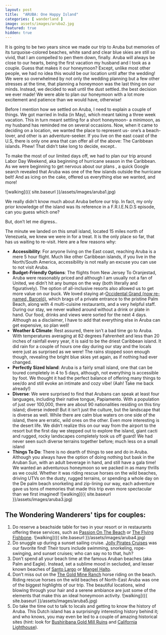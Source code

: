 ```yaml
---
layout: post
title:  "ARUBA: One Happy Island"
categories: [ wanderland ]
image: assets/images/aruba2.jpg
featured: true
hidden: true
---
```


It is going to be two years since we made our trip to Aruba but memories of its turquoise-colored beaches, white sand and clear blue skies are still so vivid, that I am compelled to pen them down, finally. Aruba will always be close to our hearts, being the first vacation my husband and I took as a couple. Guess that makes it our honeymoon? Except, unlike most other people, we had no idea this would be our location until after the wedding! We were so overwhelmed by not only the wedding planning but a few other stresses at the time, that planning a honeymoon was the last thing on our minds. Instead, we decided to wait until the dust settled..the best decision we ever made! We were able to plan our honeymoon with a lot more excitement and patience than we would have, otherwise!

Before I mention how we settled on Aruba, I need to explain a couple of things. We got married in India (in May), which meant taking a three week vacation. This in turn meant settling for a short honeymoon- a minimoon, as my husband has reminded me on several occasions. Now, when it came to deciding on a location, we wanted the place to represent us-  one’s a beach-lover, and other is an adventure-seeker. If you live on the east coast of the U.S, there is only one area that can offer all of the above: The Caribbean islands. Phew! That didn’t take long to decide, except..

To make the most of our limited days off, we had to plan our trip around Labor Day Weekend, aka beginning of hurricane season in the Caribbean. As we were beginning to get nervous about our plans , a quick Google search revealed that Aruba was one of the few islands outside the hurricane belt! And as icing on the cake, offered us everything else we wanted, and more!

![walking]({{ site.baseurl }}/assets/images/aruba1.jpg)

We really didn’t know much about Aruba before our trip. In fact, my only prior knowledge of the island was its reference in a F.R.I.E.N.D.S episode, can you guess which one?

But, don’t let me digress..

The minute we landed on this small island, located 15 miles north of Venezuela, we knew we were in for a treat. It is the only place so far, that has us waiting to re-visit. Here are a few reasons why:

* **Accessibility**: For anyone living on the East coast, reaching Aruba is a mere 5 hour flight. Much like other Caribbean islands, if you live in the North/South America, accessibility is not really an excuse you can use to not visit Aruba.
* **Budget-Friendly Options**: The flights from New Jersey To Oranjestad, Aruba were reasonably priced and although I am usually not a fan of United, we didn’t hit any bumps on the way (both literally and figuratively). The option of all-inclusive resorts also allowed us to get more value on our buck. We loved staying at-[Occidental Grand (now re-named, Barceló)](https://www.barcelo.com/en-us/barcelo-hotels/hotels/aruba/palm-beach/barcelo-aruba/), which brags of a private entrance to the pristine Palm Beach, along with 4 multi-cuisine restaurants, and a very helpful staff. During our stay, we never walked around without a drink or plate in hand. Our food, drinks and views were sorted for the next 4 days. Although as a disclaimer, I have to add that everything else in Aruba can get expensive, so plan well!
* **Weather & Climate**: Rest assured, there isn’t a bad time go to Aruba. With temperatures averaging at 82 degrees Fahrenheit and  less than 20 inches of rainfall every year, it is said to be the driest Caribbean island. It did rain for a couple of hours one day during our stay and the locals were just as surprised as we were! The rains stopped soon enough though, revealing the bright blue skies yet again, as if nothing had ever changed.
* **Perfectly Sized Island**: Aruba is a fairly small island, one that can be toured completely in 4 to 5 days, although, not everything is accessible by foot. We thought it had the perfect balance of offering many things to see/do and still evoke an intimate and cozy vibe! (Aah! Take me back already!)
* **Diverse**: We were surprised to find that Arubans can speak at least four languages, including their native tongue, Papiamento. With a population of just over 100,000, there are about 90 nationalities residing on this tiny island; diverse indeed! But it isn’t just the culture, but the landscape that is diverse as well. While there are calm blue waters on one side of the island, there are erratic, wild ones on the other. Even more interesting is the desert life. We didn’t realize this on our way from the airport to the resort but the first day we stepped out to explore the island,  giant cacti and rugged, rocky landscapes completely took us off guard! We had never seen such diverse terrains together before; much less on a small island
* **Things To Do**: There is no dearth of things to see and do in Aruba. Although you always have the option of doing nothing but bask in the Aruban Sun, with an adult beverage in hand, and still have a gala time! We wanted an adventurous honeymoon so we packed in as many thrills as we could. Whether it was riding rescue horses on the wild beaches, driving UTVs on the dusty, rugged terrains, or spending a whole day on the De palm beach snorkeling and zip-lining our way, each adventure gave us tons of memories that made this trip even more spectacular than we first imagined!
![walking]({{ site.baseurl }}/assets/images/aruba3.jpg)

## The Wondering Wanderers' tips for couples:

1. Do reserve a beachside table for two in your resort or in restaurants offering these services, such as [Passion On The Beach](https://www.amsterdammanor.com/passions-on-the-beach) or [The Flying Fishbone](https://www.flyingfishbone.com/). 
![walking]({{ site.baseurl }}/assets/images/aruba4.jpg)
2. Do snuggle up during a sunset sailing cruise. [Jolly Pirates Cruises](https://www.jolly-pirates.com/) was our favorite find! Their tours include swimming, snorkeling, rope-swinging, and sunset cruises; who can say no to that, huh?
3. Don’t spend all your beach time at the famous Aruban beaches (aka Palm and Eagle). Instead, set a sublime mood in secluded, and lesser known beaches of [Santo Largo](http://beachesofaruba.com/aruba-beaches/santo-largo/) or [Mangel Halto](http://www.aruba.com/things-to-do/mangel-halto).
4. Don’t miss out on the [The Gold Mine Ranch](https://www.thegoldmineranch.com/) horse riding on the beach. Riding rescue horses on the wild beaches of North-East Aruba was one of the biggest highlights of our trip. The beautiful locations, wind blowing through your hair and a serene ambiance are just some of the elements that make this an ideal honeymoon activity.
![walking]({{ site.baseurl }}/assets/images/aruba5.jpg)
5. Do take the time out to talk to locals and getting to know the history of Aruba. This Dutch island has a surprisingly interesting history behind it; and who knows, you may even be led to a couple of amazing historical sites (hint: look for [Bushiribana Gold Mill Ruins](http://www.aruba.com/things-to-do/historic-gold-mines) and [California Lighthouse](https://arubalighthouse.com/)).
